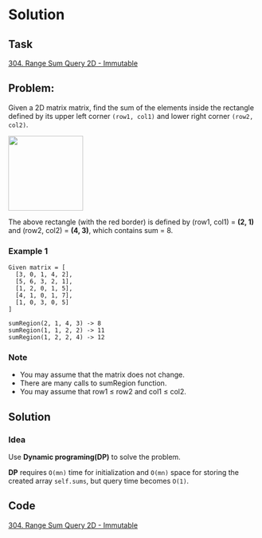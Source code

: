 # Solution

## Task

[304. Range Sum Query 2D - Immutable](https://leetcode-cn.com/problems/range-sum-query-2d-immutable/)


## Problem:

Given a 2D matrix matrix, find the sum of the elements inside the rectangle defined by its upper left corner ``(row1, col1)`` and lower right corner ``(row2, col2)``.

<img width="150" height="150" src="https://assets.leetcode-cn.com/aliyun-lc-upload/images/304.png"/>

The above rectangle (with the red border) is defined by (row1, col1) = **(2, 1)** and (row2, col2) = **(4, 3)**, which contains sum = 8.

### Example 1

```
Given matrix = [
  [3, 0, 1, 4, 2],
  [5, 6, 3, 2, 1],
  [1, 2, 0, 1, 5],
  [4, 1, 0, 1, 7],
  [1, 0, 3, 0, 5]
]

sumRegion(2, 1, 4, 3) -> 8
sumRegion(1, 1, 2, 2) -> 11
sumRegion(1, 2, 2, 4) -> 12
```

### Note

* You may assume that the matrix does not change.
* There are many calls to sumRegion function.
* You may assume that row1 ≤ row2 and col1 ≤ col2.

## Solution

### Idea
Use **Dynamic programing(DP)** to solve the problem.

**DP** requires ``O(mn)`` time for initialization and ``O(mn)`` space for storing the created array ``self.sums``, but query time becomes ``O(1)``.

## Code
[304. Range Sum Query 2D - Immutable](https://github.com/0oTedo0/Leetcode-Exercises/blob/main/Daily%20Exercises/Mar%202021/2021-03-02/304.%20Range%20Sum%20Query%202D%20-%20Immutable.py)
